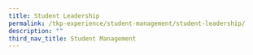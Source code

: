 ```yaml
---
title: Student Leadership
permalink: /tkp-experience/student-management/student-leadership/
description: ""
third_nav_title: Student Management
---
```

